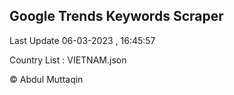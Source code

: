 

## Google Trends Keywords Scraper 
 
Last Update 06-03-2023 , 16:45:57

Country List :
VIETNAM.json



© Abdul Muttaqin 
